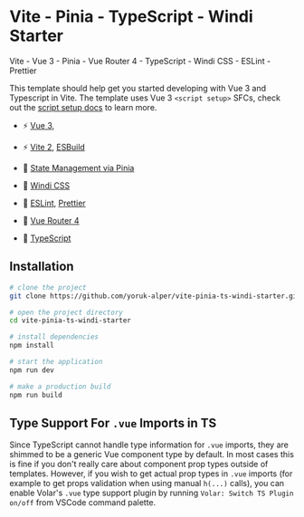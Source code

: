 # Vite - Pinia - TypeScript - Windi Starter

Vite - Vue 3 - Pinia - Vue Router 4 - TypeScript - Windi CSS - ESLint - Prettier

This template should help get you started developing with Vue 3 and Typescript in Vite. The template uses Vue 3 `<script setup>` SFCs, check out the [script setup docs](https://v3.vuejs.org/api/sfc-script-setup.html#sfc-script-setup) to learn more.

- ⚡️ [Vue 3](https://github.com/vuejs/vue-next),

- ⚡️ [Vite 2](https://github.com/vitejs/vite), [ESBuild](https://github.com/evanw/esbuild)

- 🍍 [State Management via Pinia](https://pinia.esm.dev/)

- 🎨 [Windi CSS](https://github.com/windicss/windicss)

- 🎨 [ESLint](https://eslint.org/), [Prettier](https://prettier.io)

- 🦾 [Vue Router 4](https://router.vuejs.org/guide/)

- 🦾 [TypeScript](https://www.typescriptlang.org/)

## Installation

```bash
# clone the project
git clone https://github.com/yoruk-alper/vite-pinia-ts-windi-starter.git

# open the project directory
cd vite-pinia-ts-windi-starter

# install dependencies
npm install

# start the application
npm run dev

# make a production build
npm run build
```

## Type Support For `.vue` Imports in TS

Since TypeScript cannot handle type information for `.vue` imports, they are shimmed to be a generic Vue component type by default. In most cases this is fine if you don't really care about component prop types outside of templates. However, if you wish to get actual prop types in `.vue` imports (for example to get props validation when using manual `h(...)` calls), you can enable Volar's `.vue` type support plugin by running `Volar: Switch TS Plugin on/off` from VSCode command palette.
